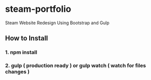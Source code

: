 # steam-portfolio
Steam Website Redesign Using Bootstrap and Gulp

## How to Install
### 1. npm install
### 2. gulp ( production ready ) or gulp watch ( watch for files changes )
